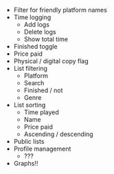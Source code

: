 - Filter for friendly platform names
- Time logging
  - Add logs
  - Delete logs
  - Show total time
- Finished toggle
- Price paid
- Physical / digital copy flag
- List filtering
  - Platform
  - Search
  - Finished / not
  - Genre
- List sorting
  - Time played
  - Name
  - Price paid
  - Ascending / descending
- Public lists
- Profile management
  - ???
- Graphs!!
